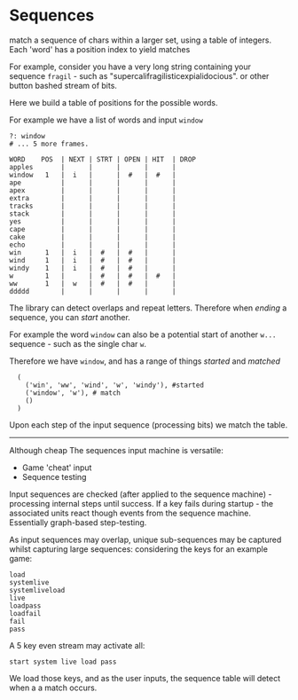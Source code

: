 # Sequences

match a sequence of chars within a larger set, using a table of integers. Each 'word' has a position index to yield matches

For example, consider you have a very long string containing your sequence `fragil` - such as "supercalifragilisticexpialidocious". or other button bashed stream of bits.

Here we build a table of positions for the possible words.

For example we have a list of words and input `window`

    ?: window
    # ... 5 more frames.

    WORD    POS  | NEXT | STRT | OPEN | HIT  | DROP
    apples       |      |      |      |      |
    window   1   |  i   |      |  #   |  #   |
    ape          |      |      |      |      |
    apex         |      |      |      |      |
    extra        |      |      |      |      |
    tracks       |      |      |      |      |
    stack        |      |      |      |      |
    yes          |      |      |      |      |
    cape         |      |      |      |      |
    cake         |      |      |      |      |
    echo         |      |      |      |      |
    win      1   |  i   |  #   |  #   |      |
    wind     1   |  i   |  #   |  #   |      |
    windy    1   |  i   |  #   |  #   |      |
    w        1   |      |  #   |  #   |  #   |
    ww       1   |  w   |  #   |  #   |      |
    ddddd        |      |      |      |      |

The library can detect overlaps and repeat letters. Therefore when _ending_ a sequence, you can _start_ another.

For example the word `window` can also be a potential start of another `w...` sequence - such as the single char `w`.

Therefore we have `window`, and has a range of things _started_  and _matched_

      (
        ('win', 'ww', 'wind', 'w', 'windy'), #started
        ('window', 'w'), # match
        ()
      )

Upon each step of the input sequence (processing bits) we match the table.

---

Although cheap The sequences input machine is versatile:

+ Game 'cheat' input
+ Sequence testing


Input sequences are checked (after applied to the sequence machine) - processing internal steps until success. If a key fails during startup - the associated units react though events from the sequence machine. Essentially graph-based step-testing.

As input sequences may overlap, unique sub-sequences may be captured whilst capturing large sequences: considering the keys for an example game:

    load
    systemlive
    systemliveload
    live
    loadpass
    loadfail
    fail
    pass

A 5 key even stream may activate all:

    start system live load pass

We load those keys, and as the user inputs, the sequence table will detect when a a match occurs.
